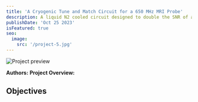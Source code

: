 ```yaml
---
title: 'A Cryogenic Tune and Match Circuit for a 650 MHz MRI Probe'
description: A liquid N2 cooled circuit designed to double the SNR of a 650 MHz MRI probe.
publishDate: 'Oct 25 2023'
isFeatured: true
seo:
  image:
    src: '/project-5.jpg'
---
```


![Project preview](/project-5.jpg)


**Authors:** 
**Project Overview:**


## Objectives
